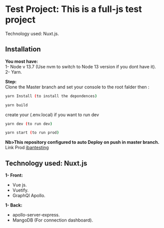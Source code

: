 # Test Project: This is a full-js test project

Technology used: Nuxt.js.

## Installation

**You most have:**  
1- Node v 13.7 (Use nvm to switch to Node 13 version if you dont have it).  
2- Yarn.  

**Step:**  
Clone the Master branch and set your console to the root falder then :
```bash
yarn Install (to install the depondences)
```
```bash
yarn build
```
create your (.env.local) if you want to run dev
```bash
yarn dev (to run dev)
```
```bash
yarn start (to run prod)
```
**Nb>This repository configured to auto Deploy on push in master branch.**  
Link Prod [ibantesting](https://ibantesting.herokuapp.com)

## Technology used: Nuxt.js

**1- Front:**
  - Vue js.  
  - Vuetify.  
  - GraphQl Apollo.  

**1- Back:**
  - apollo-server-express.
  - MangoDB (For connection dashboard).

